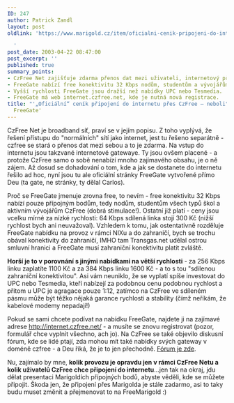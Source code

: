 ```yaml
---
ID: 247
author: Patrick Zandl
layout: post
oldlink: 'https://www.marigold.cz/item/oficialni-cenik-pripojeni-do-internetu-pres-czfree-neboli-freegate

  '
post_date: 2003-04-22 08:47:00
post_excerpt: ''
published: true
summary_points:
- CzFree Net zajišťuje zdarma přenos dat mezi uživateli, internetový přístup je placený.
- FreeGate nabízí free konektivitu 32 Kbps nodům, studentům a vývojářům CzFree.
- Vyšší rychlosti FreeGate jsou dražší než nabídky UPC nebo Tesmedia.
- FreeGate má web internet.czfree.net, kde je nutná nová registrace.
title: "'„Oficiální“ ceník připojení do internetu přes CzFree – neboli"
  FreeGate'
---
```


<p>
CzFree Net je broadband síť, praví se v jejím popisu. Z toho vyplývá, že řešení přístupu do "normálních" sítí jako internet, jest tu řešeno separátně - czfree se stará o přenos dat mezi sebou a to je zdarma. Na vstup do internetu jsou takzvané internetové gatewaye. Ty jsou ovšem placené - a protože CzFree samo o sobě nenabízí mnoho zajímavého obsahu, je o ně zájem. Až dosud se dohadování o tom, kde a jak se dostanete do internetu řešilo ad hoc, nyní jsou tu ale oficiální stránky FreeGate vytvořené přímo Deu (ta gate, ne stránky, ty dělal Carlos).</p>

<p>
Proč se FreeGate jmenuje zrovna free, to nevím - free konektivitu 32 Kbps nabízí pouze přípojným bodům, tedy nodům, studentům všech typů škol a aktivním vývojářům CzFree (dobrá stimulace!). Ostatní již platí - ceny jsou vcelku mírné za nízké rychlosti: 64 Kbps sdílená linka stojí 300 Kč (nižší rychlost bych ani neuvažoval). Vzhledem k tomu, jak ostentativně rozděluje FreeGate nabídku na provoz v rámci NIXu a do zahraničí, bych se trochu obával konektivity do zahraničí, IMHO tam Transgas.net udělal ostrou smluvní hranici a FreeGate musí zahraniční konektivitu platit zvláště.</p>

<p>
<STRONG>Horší je to v porovnání s jinými nabídkami na větší rychlosti</STRONG> - za 256 Kbps linku zaplatíte 1100 Kč a za 384 Kbps linku 1600 Kč - a to s tou "sdilenou zahraniční konektivitou". Asi vám neuniklo, že se vyplatí spíše investovat do UPC nebo Tesmedia, kteří nabízejí za podobnou cenu podobnou rychlost a přitom u UPC je agragace pouze 1:12, zatímco na CzFree ve sdíleném pásmu může být těžko nějaká garance rychlosti a stability (čímž neříkám, že kabelové modemy nepadají!)</p>

<p>
Pokud se sami chcete podívat na nabídku FreeGate, najdete ji na zajímavé adrese <A href="http://internet.czfree.net/">http://internet.czfree.net/</A>&#160;- a musíte se znovu registrovat (pozor, formulář chce vyplnit všechno, ach jo). Na CzFree se také objevilo diskusní fórum, kde se lidé ptají, zda mohou mít také nabídky svých gateway v doméně czfree - a Deu říká, že je to jen přechodně. <A href="http://www.czfree.net/forum/showthread.php?s=&amp;threadid=3781" target=_blank>Fórum je zde</A>. </p>

<p>
Nu, zajímalo by mne, <STRONG>kolik provozu je opravdu jen v rámci CzFree Netu a kolik uživatelů CzFree chce připojení do internetu</STRONG>...jen tak na okraj, jdu dělat presentaci Marigoldích přípojných bodů, abyste věděli, kde se můžete připojit. Škoda jen, že připojení přes Marigolda je stále zadarmo, asi to taky budu muset změnit a přejmenovat to na FreeMarigold :)</p>